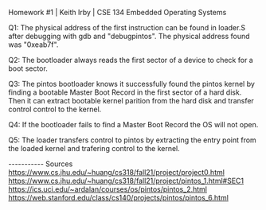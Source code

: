 Homework #1 | Keith Irby | CSE 134 Embedded Operating Systems

Q1: The physical address of the first instruction can be found in loader.S after debugging with gdb and "debugpintos". The physical address found was "0xeab7f". 

Q2: The bootloader always reads the first sector of a device to check for a boot sector. 


Q3: The pintos bootloader knows it successfully found the pintos kernel by finding a bootable Master Boot Record in the first sector of a hard disk. Then it can extract bootable kernel parition from the hard disk and transfer control control to the kernel.

Q4: If the bootloader fails to find a Master Boot Record the OS will not open.

Q5: The loader transfers control to pintos by extracting the entry point from the loaded kernel and trafering control to the kernel.














----------- Sources 
https://www.cs.jhu.edu/~huang/cs318/fall21/project/project0.html
https://www.cs.jhu.edu/~huang/cs318/fall21/project/pintos_1.html#SEC1  
https://ics.uci.edu/~ardalan/courses/os/pintos/pintos_2.html
https://web.stanford.edu/class/cs140/projects/pintos/pintos_6.html

   
